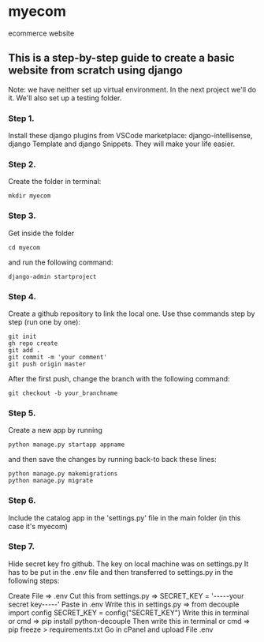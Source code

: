 # myecom
ecommerce website
## This is a step-by-step guide to create a basic website from scratch using django

Note: we have neither set up virtual environment. In the next project we'll do it. We'll also set up a testing folder.

### Step 1. 
Install these django plugins from VSCode marketplace: django-intellisense, django Template and django Snippets. They will make your life easier.

### Step 2. 
Create the folder in terminal:
```
mkdir myecom
```
### Step 3. 
Get inside the folder 
```
cd myecom
```
and run the following command:
```
django-admin startproject
```
### Step 4.
Create a github repository to link the local one. Use thse commands step by step (run one by one):
```
git init
gh repo create
git add .
git commit -m 'your comment'
git push origin master
```
After the first push, change the branch with the following command:
```
git checkout -b your_branchname
```
### Step 5.
Create a new app by running
```
python manage.py startapp appname
```
and then save the changes by running back-to back these lines:
```
python manage.py makemigrations
python manage.py migrate
```
### Step 6.
Include the catalog app in the 'settings.py' file in the main folder (in this case it's myecom)

### Step 7.
Hide secret key fro github. The key on local machine was on settings.py
It has to be put in the .env file and then transferred to settings.py in the following steps:

Create File => .env
Cut this from settings.py =>
SECRET_KEY = '-----your secret key-----'
Paste in .env
Write this in settings.py =>
from decouple import config
SECRET_KEY = config("SECRET_KEY")
Write this in terminal or cmd =>
pip install python-decouple
Then write this in terminal or cmd =>
pip freeze > requirements.txt
Go in cPanel and upload File .env
